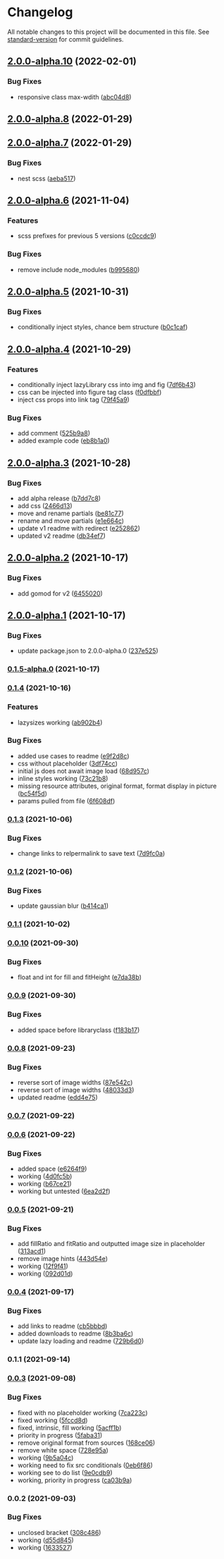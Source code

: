# Changelog

All notable changes to this project will be documented in this file. See [standard-version](https://github.com/conventional-changelog/standard-version) for commit guidelines.

## [2.0.0-alpha.10](/github.com/powerfulweb/hugo-image/compare/v2.0.0-alpha.9...v2.0.0-alpha.10) (2022-02-01)


### Bug Fixes

* responsive class max-wdith ([abc04d8](/github.com/powerfulweb/hugo-image/commit/abc04d85cfa87b1187b6f074b8538ef73174ab49))

## [2.0.0-alpha.8](/github.com/powerfulweb/hugo-image/compare/v2.0.0-alpha.7...v2.0.0-alpha.8) (2022-01-29)

## [2.0.0-alpha.7](/github.com/powerfulweb/hugo-image/compare/v2.0.0-alpha.6...v2.0.0-alpha.7) (2022-01-29)


### Bug Fixes

* nest scss ([aeba517](/github.com/powerfulweb/hugo-image/commit/aeba517d074be81d1cbcd987bedfa79117117f8b))

## [2.0.0-alpha.6](/github.com/powerfulweb/hugo-image/compare/v2.0.0-alpha.5...v2.0.0-alpha.6) (2021-11-04)


### Features

* scss prefixes for previous 5 versions ([c0ccdc9](/github.com/powerfulweb/hugo-image/commit/c0ccdc9e7bd438f74aa8fffe46e08a4f5f628078))


### Bug Fixes

* remove include node_modules ([b995680](/github.com/powerfulweb/hugo-image/commit/b995680e73c97fb8258263ba2ccc684e48e8466b))

## [2.0.0-alpha.5](/github.com/powerfulweb/hugo-image/compare/v2.0.0-alpha.4...v2.0.0-alpha.5) (2021-10-31)


### Bug Fixes

* conditionally inject styles, chance bem structure ([b0c1caf](/github.com/powerfulweb/hugo-image/commit/b0c1caff2c4cc0c839aa0c0ff44b3f6fe674815e))

## [2.0.0-alpha.4](/github.com/powerfulweb/hugo-image/compare/v2.0.0-alpha.3...v2.0.0-alpha.4) (2021-10-29)


### Features

* conditionally inject  lazyLibrary css into img and fig ([7df6b43](/github.com/powerfulweb/hugo-image/commit/7df6b432a53c0daac1188761f659359e3fd8ccf3))
* css can be injected into figure tag class ([f0dfbbf](/github.com/powerfulweb/hugo-image/commit/f0dfbbf3f73f91cf963917a1b917a98e9a688eb3))
* inject css props into link tag ([79f45a9](/github.com/powerfulweb/hugo-image/commit/79f45a95c9c052eaca1e35f823de0d2e748fbebf))


### Bug Fixes

* add comment ([525b9a8](/github.com/powerfulweb/hugo-image/commit/525b9a8bd2dc61ca0edf0cb1c9054e9fe202bb32))
* added example code ([eb8b1a0](/github.com/powerfulweb/hugo-image/commit/eb8b1a05a829897db12e12092b08024d36142b6c))

## [2.0.0-alpha.3](/github.com/powerfulweb/hugo-image/compare/v2.0.0-alpha.2...v2.0.0-alpha.3) (2021-10-28)


### Bug Fixes

* add alpha release ([b7dd7c8](/github.com/powerfulweb/hugo-image/commit/b7dd7c8758b1012d32eeb4dbb652e18c254b6653))
* add css ([2466d13](/github.com/powerfulweb/hugo-image/commit/2466d1399a99ddd7ba5f2d0a16a7abfbfe8f2bb8))
* move and rename partials ([be81c77](/github.com/powerfulweb/hugo-image/commit/be81c7717bebf104a91ee8e88cdd5519d5595057))
* rename and move partials ([e1e664c](/github.com/powerfulweb/hugo-image/commit/e1e664c398526dc40d3e796a3503dc65483427fe))
* update v1 readme with redirect ([e252862](/github.com/powerfulweb/hugo-image/commit/e252862ea5e20cfe69ea5cb6da4ddfbb4e03136c))
* updated v2 readme ([db34ef7](/github.com/powerfulweb/hugo-image/commit/db34ef79978542f12bf94d4f83d6da3892dc45b7))

## [2.0.0-alpha.2](/github.com/powerfulweb/hugo-image/compare/v2.0.0-alpha.1...v2.0.0-alpha.2) (2021-10-17)


### Bug Fixes

* add gomod for v2 ([6455020](/github.com/powerfulweb/hugo-image/commit/64550208f4ff47cc5f7e97c182915214210f7012))

## [2.0.0-alpha.1](/github.com/powerfulweb/hugo-image/compare/v2.0.0-alpha.0...v2.0.0-alpha.1) (2021-10-17)


### Bug Fixes

* update package.json to 2.0.0-alpha.0 ([237e525](/github.com/powerfulweb/hugo-image/commit/237e525482c6553651b7200aa470ae97d641eaad))

### [0.1.5-alpha.0](/github.com/powerfulweb/hugo-image/compare/v0.1.4...v0.1.5-alpha.0) (2021-10-17)

### [0.1.4](/github.com/powerfulweb/hugo-image/compare/v0.1.3...v0.1.4) (2021-10-16)


### Features

* lazysizes working ([ab902b4](/github.com/powerfulweb/hugo-image/commit/ab902b47777cd037eca4f898f8bcaa7450572d4f))


### Bug Fixes

* added use cases to readme ([e9f2d8c](/github.com/powerfulweb/hugo-image/commit/e9f2d8cde8476c031f6508a4548844ce19753fe5))
* css without placeholder ([3df74cc](/github.com/powerfulweb/hugo-image/commit/3df74cc598b6c7b9216d2191f9974fc029b0b1c3))
* initial js does not await image load ([68d957c](/github.com/powerfulweb/hugo-image/commit/68d957cff0a82979af0104b9ebbf763a5847ad7c))
* inline styles working ([73c21b8](/github.com/powerfulweb/hugo-image/commit/73c21b89ef90c9cb72e7fb043d8de4030560b010))
* missing resource attributes, original format, format display in picture ([bc54f5d](/github.com/powerfulweb/hugo-image/commit/bc54f5d9ae740dd64f3c4fa8fd246d2f209d560d))
* params pulled from file ([6f608df](/github.com/powerfulweb/hugo-image/commit/6f608dff457f329246f56f77e34765c4f4a46be8))

### [0.1.3](/github.com/powerfulweb/hugo-image/compare/v0.1.2...v0.1.3) (2021-10-06)


### Bug Fixes

* change links to relpermalink to save text ([7d9fc0a](/github.com/powerfulweb/hugo-image/commit/7d9fc0ae73dd0314b4d0e89576259fd5a8264b0a))

### [0.1.2](/github.com/powerfulweb/hugo-image/compare/v0.1.1...v0.1.2) (2021-10-06)


### Bug Fixes

* update gaussian blur ([b414ca1](/github.com/powerfulweb/hugo-image/commit/b414ca11f616b57ec9db98972f0971e6f11ecf8d))

### [0.1.1](/github.com/powerfulweb/hugo-image/compare/v0.1.0...v0.1.1) (2021-10-02)

### [0.0.10](/github.com/powerfulweb/hugo-image/compare/v0.0.9...v0.0.10) (2021-09-30)


### Bug Fixes

* float and int for fill and fitHeight ([e7da38b](/github.com/powerfulweb/hugo-image/commit/e7da38b1f0ce5bbe35ec5affdc88548b9c32f266))

### [0.0.9](/github.com/powerfulweb/hugo-image/compare/v0.0.8...v0.0.9) (2021-09-30)


### Bug Fixes

* added space before libraryclass ([f183b17](/github.com/powerfulweb/hugo-image/commit/f183b175f21939ec77ee07babd13ee074c4a17cf))

### [0.0.8](/github.com/powerfulweb/hugo-image/compare/v0.0.7...v0.0.8) (2021-09-23)


### Bug Fixes

* reverse sort of image widths ([87e542c](/github.com/powerfulweb/hugo-image/commit/87e542c8deb10de82564318d5ad7a1b1da7f02e3))
* reverse sort of image widths ([48033d3](/github.com/powerfulweb/hugo-image/commit/48033d31720f6614409ff6f6bc0d330eb8f18e5a))
* updated readme ([edd4e75](/github.com/powerfulweb/hugo-image/commit/edd4e75de8748158b576a05ab7b51bb749dd6317))

### [0.0.7](/github.com/powerfulweb/hugo-image/compare/v0.0.6...v0.0.7) (2021-09-22)

### [0.0.6](/github.com/powerfulweb/hugo-image/compare/v0.0.5...v0.0.6) (2021-09-22)


### Bug Fixes

* added space ([e6264f9](/github.com/powerfulweb/hugo-image/commit/e6264f9d1e642c37f03acfb8b83b4495119c566d))
* working ([4d0fc5b](/github.com/powerfulweb/hugo-image/commit/4d0fc5bbd918986c45dba0bf707e33236828ab54))
* working ([b67ce21](/github.com/powerfulweb/hugo-image/commit/b67ce21b54ab22db269a78b1d22d5ff29b7f0052))
* working but untested ([6ea2d2f](/github.com/powerfulweb/hugo-image/commit/6ea2d2fd5b9b0a447cd23d0d6b68d31f405c2322))

### [0.0.5](/github.com/powerfulweb/hugo-image/compare/v0.0.4...v0.0.5) (2021-09-21)


### Bug Fixes

* add fillRatio and fitRatio and outputted image size in placeholder ([313acd1](/github.com/powerfulweb/hugo-image/commit/313acd1fd44e9edf0b469d495e9374c614aab5c8))
* remove image hints ([443d54e](/github.com/powerfulweb/hugo-image/commit/443d54ea56642ffa6ce0cbae71a1b6b5556fb9cd))
* working ([12f9f41](/github.com/powerfulweb/hugo-image/commit/12f9f41fd521bd8c765269f838f95961b4bb14f3))
* working ([092d01d](/github.com/powerfulweb/hugo-image/commit/092d01d77ebcd6751df1db554cb136687f576ce7))

### [0.0.4](/github.com/powerfulweb/hugo-image/compare/v0.1.0...v0.0.4) (2021-09-17)


### Bug Fixes

* add links to readme ([cb5bbbd](/github.com/powerfulweb/hugo-image/commit/cb5bbbd679abcb3c8d52cd456fe69c01a07f32ee))
* added downloads to readme ([8b3ba6c](/github.com/powerfulweb/hugo-image/commit/8b3ba6cc4777918ce11b6e9e4a2fc7d80a15b276))
* update lazy loading and readme ([729b6d0](/github.com/powerfulweb/hugo-image/commit/729b6d097f9a2c7f899086e68593d36d6ab2a1c9))

### 0.1.1 (2021-09-14)

### [0.0.3](/github.com/powerfulweb/hugo-image/compare/v0.0.2...v0.0.3) (2021-09-08)


### Bug Fixes

* fixed with no placeholder working ([7ca223c](/github.com/powerfulweb/hugo-image/commit/7ca223c42a9e67fce500d8295def170acb40710d))
* fixed working ([5fccd8d](/github.com/powerfulweb/hugo-image/commit/5fccd8da9b1a02b8f7d21c6864cd82b5db91b51c))
* fixed, intrinsic, fill working ([5acff1b](/github.com/powerfulweb/hugo-image/commit/5acff1b903d82ee58378b856d45b82b17d8643d4))
* priority in progress ([5faba31](/github.com/powerfulweb/hugo-image/commit/5faba3133ed72be02987f29c94f0e005d1520537))
* remove original format from sources ([168ce06](/github.com/powerfulweb/hugo-image/commit/168ce06c70feeaa88f4b591849432012d812daea))
* remove white space ([728e95a](/github.com/powerfulweb/hugo-image/commit/728e95a074a0b3e4f4522e5c395c2b294f717780))
* working ([9b5a04c](/github.com/powerfulweb/hugo-image/commit/9b5a04cada68a5df0c1903d1a430b40f3cc18e35))
* working need to fix src conditionals ([0eb6f86](/github.com/powerfulweb/hugo-image/commit/0eb6f869e883d22416715a32872d512764fcfd66))
* working see to do list ([9e0cdb9](/github.com/powerfulweb/hugo-image/commit/9e0cdb9218800edfda9cc716a7779fdbe0253dd6))
* working, priority in progress ([ca03b9a](/github.com/powerfulweb/hugo-image/commit/ca03b9a92f33e1101ebf6a80b2470b4c676437ea))

### 0.0.2 (2021-09-03)


### Bug Fixes

* unclosed bracket ([308c486](/github.com/powerfulweb/hugo-image/commit/308c48623bbca491b9cc3670a3aeaf9577a31860))
* working ([d55d845](/github.com/powerfulweb/hugo-image/commit/d55d84575651d8517a034851fc4708939730c5f7))
* working ([1633527](/github.com/powerfulweb/hugo-image/commit/1633527f9c89d142e8586a82b5383afff1bf5da2))

